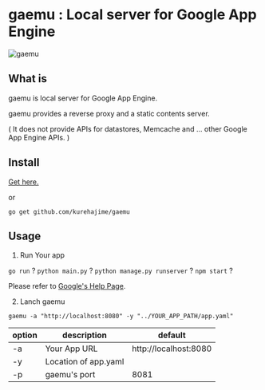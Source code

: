 # gaemu : Local server for Google App Engine
 
![gaemu](https://user-images.githubusercontent.com/4569916/103453053-2ed27e00-4d19-11eb-81cb-1df064c29477.png)

## What is

gaemu is local server for Google App Engine.

gaemu provides a reverse proxy and a static contents server.

( It does not provide APIs for datastores, Memcache and ... other Google App Engine APIs. )

## Install

[Get here.](https://github.com/kurehajime/gaemu/releases)

or 

```
go get github.com/kurehajime/gaemu
```

## Usage 

1. Run Your app

`go run` ? `python main.py` ? `python manage.py runserver` ? `npm start` ?

Please refer to [Google's Help Page](https://cloud.google.com/appengine/docs/standard/python3/testing-and-deploying-your-app).

2. Lanch gaemu

```
gaemu -a "http://localhost:8080" -y "../YOUR_APP_PATH/app.yaml"
```

| option | description | default
----|---- |---- 
| -a | Your App URL | http://localhost:8080
| -y | Location of app.yaml  | 
| -p | gaemu's port  | 8081
